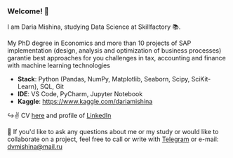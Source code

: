 ### Welcome! 👋



I am Daria Mishina, studying Data Science at Skillfactory 📚.

My PhD degree in Economics and more than 10 projects of SAP implementation (design, analysis and optimization of business processes) garantie best approaches for you challenges in tax, accounting and finance with machine learning technologies

- **Stack**: Python (Pandas, NumPy, Matplotlib, Seaborn, Scipy, SciKit-Learn), SQL, Git
- **IDE**: VS Code, PyCharm, Jupyter Notebook
- **Kaggle**: https://www.kaggle.com/dariamishina

↪️✌️ CV [here](https://hh.ru/resume/a1cd5cf3ff0843af840039ed1f75614264684d) and profile of [LinkedIn](https://www.linkedin.com/in/daria-mishina/)

📩 If you'd like to ask any questions about me or my study or would like to collaborate on a project, feel free to call or write with [Telegram](https://t.me/Daria_Mishina28) or e-mail: dvmishina@mail.ru

